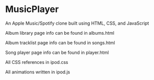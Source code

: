 # MusicPlayer
An Apple Music/Spotify clone built using HTML, CSS, and JavaScript

Album library page info can be found in albums.html

Album tracklist page info can be found in songs.html

Song player page info can be found in player.html

All CSS references in ipod.css

All animations written in ipod.js
